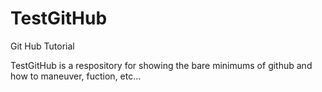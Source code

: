 # TestGitHub
Git Hub Tutorial 

TestGitHub is a respository for showing the bare minimums of github and how to maneuver, fuction,
etc...
